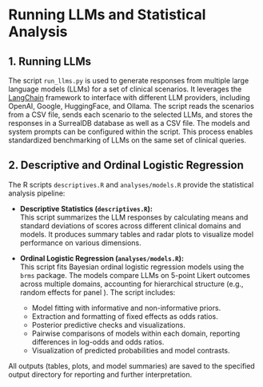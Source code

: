 # Running LLMs and Statistical Analysis

## 1. Running LLMs

The script `run_llms.py` is used to generate responses from multiple large language models (LLMs) for a set of clinical scenarios. It leverages the [LangChain](https://python.langchain.com/) framework to interface with different LLM providers, including OpenAI, Google, HuggingFace, and Ollama. The script reads the scenarios from a CSV file, sends each scenario to the selected LLMs, and stores the responses in a SurrealDB database as well as a CSV file. The models and system prompts can be configured within the script. This process enables standardized benchmarking of LLMs on the same set of clinical queries.

## 2. Descriptive and Ordinal Logistic Regression

The R scripts `descriptives.R` and `analyses/models.R` provide the statistical analysis pipeline:

- **Descriptive Statistics (`descriptives.R`):**  
  This script summarizes the LLM responses by calculating means and standard deviations of scores across different clinical domains and models. It produces summary tables and radar plots to visualize model performance on various dimensions.

- **Ordinal Logistic Regression (`analyses/models.R`):**  
  This script fits Bayesian ordinal logistic regression models using the `brms` package. The models compare LLMs on 5-point Likert outcomes across multiple domains, accounting for hierarchical structure (e.g., random effects for panel ). The script includes:
    - Model fitting with informative and non-informative priors.
    - Extraction and formatting of fixed effects as odds ratios.
    - Posterior predictive checks and visualizations.
    - Pairwise comparisons of models within each domain, reporting differences in log-odds and odds ratios.
    - Visualization of predicted probabilities and model contrasts.

All outputs (tables, plots, and model summaries) are saved to the specified output directory for reporting and further interpretation.